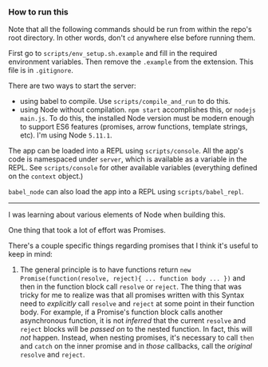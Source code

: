 ### How to run this

Note that all the following commands should be run from within the repo's root directory. In other words, don't `cd` anywhere else before running them. 

First go to `scripts/env_setup.sh.example` and fill in the required environment variables. Then remove the `.example` from the extension. This file is in `.gitignore`.

There are two ways to start the server:
- using babel to compile. Use `scripts/compile_and_run` to do this.
- using Node without compilation. `npm start` accomplishes this, or `nodejs main.js`. To do this, the installed Node version must be modern enough to support ES6 features (promises, arrow functions, template strings, etc). I'm using Node `5.11.1`.

The app can be loaded into a REPL using `scripts/console`. All the app's code is namespaced under `server`, which is available as a variable in the REPL. See `scripts/console` for other available variables (everything defined on the `context` object.)

`babel_node` can also load the app into a REPL using `scripts/babel_repl`.


----

I was learning about various elements of Node when building this.

One thing that took a lot of effort was Promises.

There's a couple specific things regarding promises that I think it's useful to keep in mind:

1. The general principle is to have functions return `new Promise(function(resolve, reject){ ... function body ... })` and then in the function block call `resolve` or `reject`. The thing that was tricky for me to realize was that all promises written with this Syntax need to _explicitly_ call `resolve` and `reject` at some point in their function body. For example, if a Promise's function block calls another asynchronous function, it is not _inferred_ that the current `resolve` and `reject` blocks will be _passed on_ to the nested function. In fact, this will _not_ happen. Instead, when nesting promises, it's necessary to call `then` and `catch` on the inner promise and in _those_ callbacks, call the _original_ `resolve` and `reject`.

